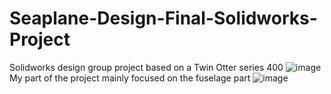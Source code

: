 # Seaplane-Design-Final-Solidworks-Project
Solidworks design group project  based on a Twin Otter series 400
![image](https://github.com/Alfredo-del-Rayo/Seaplane-Design-Final-Solidworks-Project-/assets/99233341/d765762e-ce15-4062-9aad-3fbd30c38b65)
My part of the project mainly focused on the fuselage part
![image](https://github.com/Alfredo-del-Rayo/Seaplane-Design-Final-Solidworks-Project-/assets/99233341/21be3af1-26be-4df6-8752-07a977652322)
